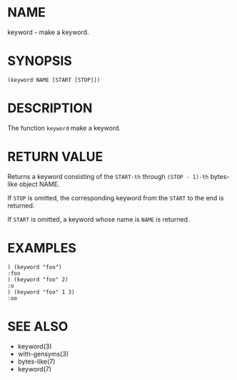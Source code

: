 # NAME
keyword - make a keyword.

# SYNOPSIS

    (keyword NAME [START [STOP]])

# DESCRIPTION
The function `keyword` make a keyword.

# RETURN VALUE
Returns a keyword consisting of the `START-th` through `(STOP - 1)-th` bytes-like object NAME.

If `STOP` is omitted, the corresponding keyword from the `START` to the end is returned.

If `START` is omitted, a keyword whose name is `NAME` is returned.

# EXAMPLES

    ) (keyword "foo")
    :foo
    ) (keyword "foo" 2)
    :o
    ) (keyword "foo" 1 3)
    :oo

# SEE ALSO
- keyword(3)
- with-gensyms(3)
- bytes-like(7)
- keyword(7)
